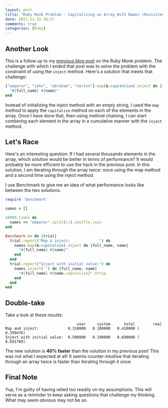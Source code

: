 ```yaml
---
layout: post
title: "Ruby Monk Problem - Capitalizing an Array With Names (Revisited)"
date: 2011-11-15 18:27
comments: true
categories: [Ruby]
---
```

## Another Look
This is a follow up to my [previous blog post](http://danieldyba.com/blog/2011/11/13/ruby-monk-problem-capitalizing-an-array-of-names/) on the Ruby Monk problem. The challenge with which I ended that post was to solve the problem with the constraint of using the ```inject``` method. Here's a solution that meets that challenge:

```ruby
["emperor", "john", "abraham", "norton"].map(&:capitalize).inject do |full_name, name|
  "#{full_name} #{name}"
end
```

Instead of initializing the inject method with an empty string, I used the ```map``` method to apply the ```capitalize``` method on each of the elements in the array. Once I have done that, then using method chaining, I can start combining each element in the array in a cumulative manner with the ```inject``` method.

## Let's Race
Here's an interesting question: If I had several thousands elements in the array, which solution would be better in terms of performance? It would probably be more efficient to use the hack in the previous post. In this solution, I am iterating through the array twice: once using the map method and a second time using the inject method.

I use Benchmark to give me an idea of what performance looks like between the two solutions.
```ruby Benchmarking the new solution
require 'benchmark'

names = []

10000.times do
  names << "emperor".split(//).shuffle.join
end

Benchmark.bm do |trial|
  trial.report("Map & inject:             ") do 
    names.map(&:capitalize).inject do |full_name, name|
      "#{full_name} #{name}"
    end
  end
  trial.report("Inject with initial value:") do
    names.inject('') do |full_name, name|
      "#{full_name} #{name.capitalize}".strip
    end
  end
end
```

## Double-take

Take a look at these results:

```console Benchmark Results
                                user     system      total        real
Map and inject:             0.310000   0.100000   0.410000 (  0.399476)
Inject with initial value:  0.500000   0.190000   0.690000 (  0.691769)
```
The new solution is __40% faster__ than the solution in my previous post! This was not what I expected at all! It seems counter-intuitive that iterating through an array twice is faster than iterating through it once.

## Final Note

Yup, I'm guilty of having relied too readily on my assumptions. This will serve as a reminder to keep asking questions that challenge my thinking. What may seem obvious may not be so. 
